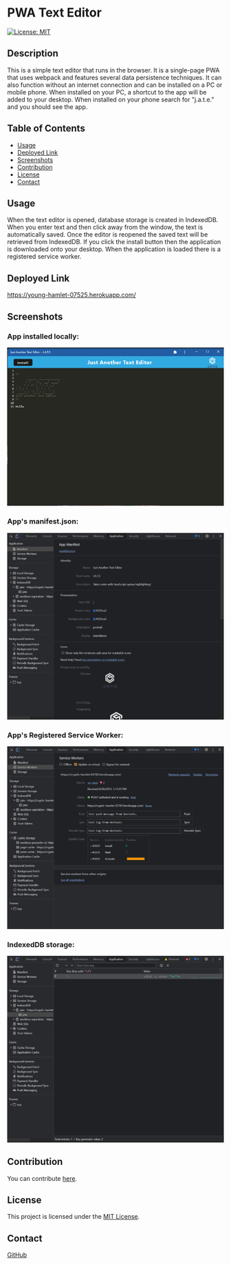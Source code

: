 # PWA Text Editor
[![License: MIT](https://img.shields.io/badge/License-MIT-blue.svg)](https://opensource.org/licenses/MIT)
## Description

This is a simple text editor that runs in the browser. It is a single-page PWA that uses webpack and features several data persistence techniques. It can also function without an internet connection and can be installed on a PC or mobile phone. When installed on your PC, a shortcut to the app will be added to your desktop. When installed on your phone search for "j.a.t.e." and you should see the app.

## Table of Contents
- [Usage](#usage)
- [Deployed Link](#deployed-link)
- [Screenshots](#screenshots)
- [Contribution](#contribution)
- [License](#license)
- [Contact](#contact)


## Usage

When the text editor is opened, database storage is created in IndexedDB. When you enter text and then click away from the window, the text is automatically saved. Once the editor is reopened the saved text will be retrieved from IndexedDB. If you click the install button then the application is downloaded onto your desktop. When the application is loaded there is a registered service worker.

## Deployed Link
https://young-hamlet-07525.herokuapp.com/

## Screenshots

### App installed locally:
![Installed App](./screenshots/installedApp.png)

### App's manifest.json:
![Manifest.json](./screenshots/appManifest.png)

### App's Registered Service Worker:
![Service Workers](./screenshots/serviceWorkers.png)

### IndexedDB storage:
![IndexedDB](./screenshots/key.png)

## Contribution
You can contribute [here](https://github.com/jroller33/PWA-Text-Editor).

## License
This project is licensed under the [MIT License](./LICENSE).

## Contact
[GitHub](https://github.com/jroller33)


